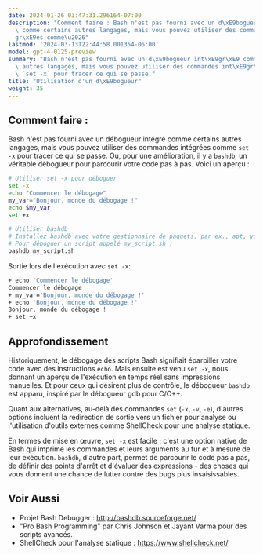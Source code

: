 ```yaml
---
date: 2024-01-26 03:47:31.296164-07:00
description: "Comment faire : Bash n'est pas fourni avec un d\xE9bogueur int\xE9gr\xE9\
  \ comme certains autres langages, mais vous pouvez utiliser des commandes int\xE9\
  gr\xE9es comme\u2026"
lastmod: '2024-03-13T22:44:58.001354-06:00'
model: gpt-4-0125-preview
summary: "Bash n'est pas fourni avec un d\xE9bogueur int\xE9gr\xE9 comme certains\
  \ autres langages, mais vous pouvez utiliser des commandes int\xE9gr\xE9es comme\
  \ `set -x` pour tracer ce qui se passe."
title: "Utilisation d'un d\xE9bogueur"
weight: 35
---
```


## Comment faire :
Bash n'est pas fourni avec un débogueur intégré comme certains autres langages, mais vous pouvez utiliser des commandes intégrées comme `set -x` pour tracer ce qui se passe. Ou, pour une amélioration, il y a `bashdb`, un véritable débogueur pour parcourir votre code pas à pas. Voici un aperçu :

```Bash
# Utiliser set -x pour déboguer
set -x
echo "Commencer le débogage"
my_var="Bonjour, monde du débogage !"
echo $my_var
set +x

# Utiliser bashdb
# Installez bashdb avec votre gestionnaire de paquets, par ex., apt, yum, brew.
# Pour déboguer un script appelé my_script.sh :
bashdb my_script.sh
```

Sortie lors de l'exécution avec `set -x`:
```Bash
+ echo 'Commencer le débogage'
Commencer le débogage
+ my_var='Bonjour, monde du débogage !'
+ echo 'Bonjour, monde du débogage !'
Bonjour, monde du débogage !
+ set +x
```

## Approfondissement
Historiquement, le débogage des scripts Bash signifiait éparpiller votre code avec des instructions `echo`. Mais ensuite est venu `set -x`, nous donnant un aperçu de l'exécution en temps réel sans impressions manuelles. Et pour ceux qui désirent plus de contrôle, le débogueur `bashdb` est apparu, inspiré par le débogueur gdb pour C/C++.

Quant aux alternatives, au-delà des commandes `set` (`-x`, `-v`, `-e`), d'autres options incluent la redirection de sortie vers un fichier pour analyse ou l'utilisation d'outils externes comme ShellCheck pour une analyse statique.

En termes de mise en œuvre, `set -x` est facile ; c'est une option native de Bash qui imprime les commandes et leurs arguments au fur et à mesure de leur exécution. `bashdb`, d'autre part, permet de parcourir le code pas à pas, de définir des points d'arrêt et d'évaluer des expressions - des choses qui vous donnent une chance de lutter contre des bugs plus insaisissables.

## Voir Aussi
- Projet Bash Debugger : http://bashdb.sourceforge.net/
- "Pro Bash Programming" par Chris Johnson et Jayant Varma pour des scripts avancés.
- ShellCheck pour l'analyse statique : https://www.shellcheck.net/
